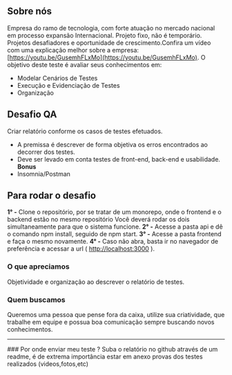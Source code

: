 ## Sobre nós
Empresa do ramo de tecnologia, com forte atuação no mercado nacional em processo expansão Internacional. Projeto fixo, não é temporário. Projetos desafiadores e oportunidade de crescimento.Confira um vídeo com uma explicação melhor sobre a empresa: [https://youtu.be/GusemhFLxMo](https://youtu.be/GusemhFLxMo). O objetivo deste teste é avaliar seus conhecimentos em:
-   Modelar Cenários de Testes
-   Execução e Evidenciação de Testes
-   Organização
## Desafio QA
Criar relatório conforme os casos de testes efetuados.
-   A premissa é descrever de forma objetiva os erros encontrados ao decorrer dos testes.
-   Deve ser levado em conta testes de front-end, back-end e usabilidade.
**Bonus**
-   Insomnia/Postman
## Para rodar o desafio
**1° -** Clone o repositório, por se tratar de um monorepo, onde o frontend e o backend estão no mesmo repositório Você deverá rodar os dois simultaneamente para que o sistema funcione.
**2° -** Acesse a pasta api e dê o comando npm install, seguido de npm start.
**3° -** Acesse a pasta frontend e faça o mesmo novamente.
**4° -** Caso não abra, basta ir no navegador de preferência e acessar a url ( [http://localhost:3000](http://localhost:3000/) ).
### O que apreciamos
Objetividade e organização ao descrever o relatório de testes.
### Quem buscamos
Queremos uma pessoa que pense fora da caixa, utilize sua criatividade, que trabalhe em equipe e possua boa comunicação sempre buscando novos conhecimentos.
<hr>
### Por onde enviar meu teste ?
Suba o relatório no github através de um readme, é de extrema importância estar em anexo provas dos testes realizados (videos,fotos,etc)